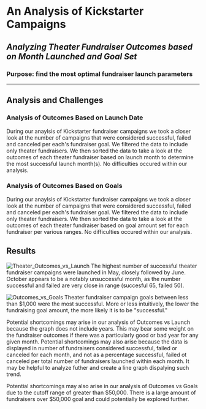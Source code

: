 # An Analysis of Kickstarter Campaigns
## *Analyzing Theater Fundraiser Outcomes based on Month Launched and Goal Set*
### Purpose: find the most optimal fundraiser launch parameters
---
## Analysis and Challenges
### Analysis of Outcomes Based on Launch Date
During our anaylsis of Kickstarter fundraiser campaigns we took a closer look at the number of campaigns that were considered successful, failed and canceled per each's fundraiser goal.  We filtered the data to include only theater fundraisers.  We then sorted the data to take a look at the outcomes of each theater fundraiser based on launch month to determine the most successful launch month(s). No difficulties occured within our analysis. 
### Analysis of Outcomes Based on Goals
During our anaylsis of Kickstarter fundraiser campaigns we took a closer look at the number of campaigns that were considered successful, failed and canceled per each's fundraiser goal.  We filtered the data to include only theater fundraisers.  We then sorted the data to take a look at the outcomes of each theater fundraiser based on goal amount set for each fundraiser per various ranges. No difficulties occured within our analysis.  
## Results
![Theater_Outcomes_vs_Launch](https://user-images.githubusercontent.com/89767816/134783122-4aa3c1fc-6cf5-4322-bfb6-9586fb0a1db1.png)
The highest number of successful theater fundraiser campaigns were launched in May, closely followed by June. October appears to be a notably unsuccessful month, as the number successful and failed are very close in range (succesful 65, failed 50).

![Outcomes_vs_Goals](https://user-images.githubusercontent.com/89767816/134783019-85375065-a0b9-4a79-b27b-6aa4c8fb836b.png)
Theater fundraiser campaign goals between less than $1,000 were the most successful.  More or less intuitively, the lower the fundraising goal amount, the more likely it is to be "successful."
<br>

Potential shortcomings may arise in our analysis of Outcomes vs Launch because the graph does not include years.  This may bear some weight on the fundraiser outcomes if there was a particularly good or bad year for any given month.  Potential shortcomings may also arise because the data is displayed in number of fundraisers considered successful, failed or canceled for each month, and not as a percentage successful, failed ot canceled per total number of fundraisers launched within each month.  It may be helpful to analyze futher and create a line graph dispalying such trend.
<br>

Potential shortcomings may also arise in our analysis of Outcomes vs Goals due to the cutoff range of greater than $50,000.  There is a large amount of fundraisers over $50,000 goal and could potentially be explored further. 
